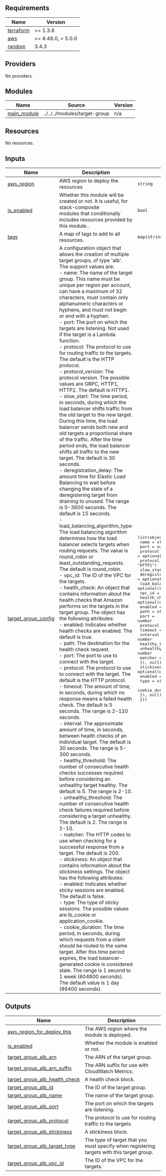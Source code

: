 <!-- BEGIN_TF_DOCS -->
## Requirements

| Name | Version |
|------|---------|
| <a name="requirement_terraform"></a> [terraform](#requirement\_terraform) | >= 1.3.6 |
| <a name="requirement_aws"></a> [aws](#requirement\_aws) | >= 4.48.0, < 5.0.0 |
| <a name="requirement_random"></a> [random](#requirement\_random) | 3.4.3 |

## Providers

No providers.

## Modules

| Name | Source | Version |
|------|--------|---------|
| <a name="module_main_module"></a> [main\_module](#module\_main\_module) | ../../../modules/target-group | n/a |

## Resources

No resources.

## Inputs

| Name | Description | Type | Default | Required |
|------|-------------|------|---------|:--------:|
| <a name="input_aws_region"></a> [aws\_region](#input\_aws\_region) | AWS region to deploy the resources | `string` | n/a | yes |
| <a name="input_is_enabled"></a> [is\_enabled](#input\_is\_enabled) | Whether this module will be created or not. It is useful, for stack-composite<br>modules that conditionally includes resources provided by this module.. | `bool` | n/a | yes |
| <a name="input_tags"></a> [tags](#input\_tags) | A map of tags to add to all resources. | `map(string)` | `{}` | no |
| <a name="input_target_group_config"></a> [target\_group\_config](#input\_target\_group\_config) | A configuration object that allows the creation of multiple target groups, of type 'alb'. The support values are:<br>- name: The name of the target group. This name must be unique per region per account, can have a maximum of 32 characters, must contain only alphanumeric characters or hyphens, and must not begin or end with a hyphen.<br>- port: The port on which the targets are listening. Not used if the target is a Lambda function.<br>- protocol: The protocol to use for routing traffic to the targets. The default is the HTTP protocol.<br>- protocol\_version: The protocol version. The possible values are GRPC, HTTP1, HTTP2. The default is HTTP1.<br>- slow\_start: The time period, in seconds, during which the load balancer shifts traffic from the old target to the new target. During this time, the load balancer sends both new and old targets a proportional share of the traffic. After the time period ends, the load balancer shifts all traffic to the new target. The default is 30 seconds.<br>- deregistration\_delay: The amount time for Elastic Load Balancing to wait before changing the state of a deregistering target from draining to unused. The range is 0-3600 seconds. The default is 15 seconds.<br>- load\_balancing\_algorithm\_type: The load balancing algorithm determines how the load balancer selects targets when routing requests. The value is round\_robin or least\_outstanding\_requests. The default is round\_robin.<br>- vpc\_id: The ID of the VPC for the targets.<br>- health\_check: An object that contains information about the health checks that Amazon performs on the targets in the target group. The object has the following attributes:<br>  - enabled: Indicates whether health checks are enabled. The default is true.<br>  - path: The destination for the health check request.<br>  - port: The port to use to connect with the target.<br>  - protocol: The protocol to use to connect with the target. The default is the HTTP protocol.<br>  - timeout: The amount of time, in seconds, during which no response means a failed health check. The default is 5 seconds. The range is 2-120 seconds.<br>  - interval: The approximate amount of time, in seconds, between health checks of an individual target. The default is 30 seconds. The range is 5-300 seconds.<br>  - healthy\_threshold: The number of consecutive health checks successes required before considering an unhealthy target healthy. The default is 5. The range is 2-10.<br>  - unhealthy\_threshold: The number of consecutive health check failures required before considering a target unhealthy. The default is 2. The range is 2-10.<br>  - matcher: The HTTP codes to use when checking for a successful response from a target. The default is 200.<br>- stickiness: An object that contains information about the stickiness settings. The object has the following attributes:<br>  - enabled: Indicates whether sticky sessions are enabled. The default is false.<br>  - type: The type of sticky sessions. The possible values are lb\_cookie or application\_cookie.<br>  - cookie\_duration: The time period, in seconds, during which requests from a client should be routed to the same target. After this time period expires, the load balancer-generated cookie is considered stale. The range is 1 second to 1 week (604800 seconds). The default value is 1 day (86400 seconds). | <pre>list(object({<br>    name                          = string<br>    port                          = number<br>    protocol                      = optional(string, "HTTP")<br>    protocol_version              = optional(string, "HTTP1")<br>    slow_start                    = optional(number, 30)<br>    deregistration_delay          = optional(number, 15)<br>    load_balancing_algorithm_type = optional(string, "round_robin")<br>    vpc_id                        = string<br>    health_check = optional(object({<br>      enabled             = bool<br>      path                = string<br>      port                = number<br>      protocol            = string<br>      timeout             = number<br>      interval            = number<br>      healthy_threshold   = number<br>      unhealthy_threshold = number<br>      matcher             = string<br>    }), null)<br>    stickiness = optional(object({<br>      enabled         = bool<br>      type            = string<br>      cookie_duration = number<br>    }), null)<br>  }))</pre> | `null` | no |

## Outputs

| Name | Description |
|------|-------------|
| <a name="output_aws_region_for_deploy_this"></a> [aws\_region\_for\_deploy\_this](#output\_aws\_region\_for\_deploy\_this) | The AWS region where the module is deployed. |
| <a name="output_is_enabled"></a> [is\_enabled](#output\_is\_enabled) | Whether the module is enabled or not. |
| <a name="output_target_group_alb_arn"></a> [target\_group\_alb\_arn](#output\_target\_group\_alb\_arn) | The ARN of the target group. |
| <a name="output_target_group_alb_arn_suffix"></a> [target\_group\_alb\_arn\_suffix](#output\_target\_group\_alb\_arn\_suffix) | The ARN suffix for use with CloudWatch Metrics. |
| <a name="output_target_group_alb_health_check"></a> [target\_group\_alb\_health\_check](#output\_target\_group\_alb\_health\_check) | A health check block. |
| <a name="output_target_group_alb_id"></a> [target\_group\_alb\_id](#output\_target\_group\_alb\_id) | The ID of the target group. |
| <a name="output_target_group_alb_name"></a> [target\_group\_alb\_name](#output\_target\_group\_alb\_name) | The name of the target group. |
| <a name="output_target_group_alb_port"></a> [target\_group\_alb\_port](#output\_target\_group\_alb\_port) | The port on which the targets are listening. |
| <a name="output_target_group_alb_protocol"></a> [target\_group\_alb\_protocol](#output\_target\_group\_alb\_protocol) | The protocol to use for routing traffic to the targets. |
| <a name="output_target_group_alb_stickiness"></a> [target\_group\_alb\_stickiness](#output\_target\_group\_alb\_stickiness) | A stickiness block. |
| <a name="output_target_group_alb_target_type"></a> [target\_group\_alb\_target\_type](#output\_target\_group\_alb\_target\_type) | The type of target that you must specify when registering targets with this target group. |
| <a name="output_target_group_alb_vpc_id"></a> [target\_group\_alb\_vpc\_id](#output\_target\_group\_alb\_vpc\_id) | The ID of the VPC for the targets. |
<!-- END_TF_DOCS -->
